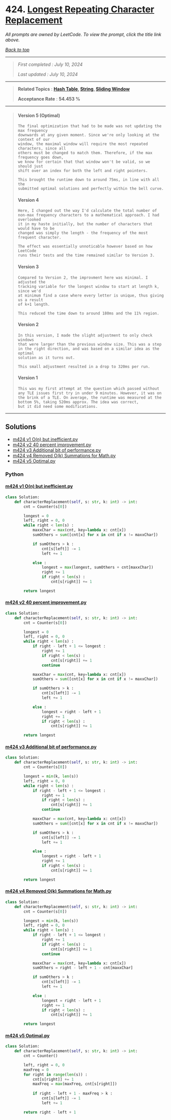 # 424. [Longest Repeating Character Replacement](<https://leetcode.com/problems/longest-repeating-character-replacement>)

*All prompts are owned by LeetCode. To view the prompt, click the title link above.*

*[Back to top](<../README.md>)*

------

> *First completed : July 10, 2024*
>
> *Last updated : July 10, 2024*

------

> **Related Topics** : **[Hash Table](<by_topic/Hash Table.md>), [String](<by_topic/String.md>), [Sliding Window](<by_topic/Sliding Window.md>)**
>
> **Acceptance Rate** : **54.453 %**

------

> #### Version 5 (Optimal)
> ```
> The final optimization that had to be made was not updating the max frequency
> downwards at any given moment. Since we're only looking at the context of our
> window, the maximal window will require the most repeated characters, since all
> others must be changed to match them. Therefore, if the max frequency goes down,
> we know for certain that that window won't be valid, so we should just 
> shift over an index for both the left and right pointers.
> 
> This brought the runtime down to around 75ms, in line with all the 
> submitted optimal solutions and perfectly within the bell curve.
> ```
> 
> #### Version 4
> ```
> Here, I changed out the way I'd calculate the total number of 
> non-max frequency characters to a mathematical approach. I had overlooked 
> it in my haste initially, but the number of characters that would have to be 
> changed was simply the length - the frequency of the most frequent character.
> 
> The effect was essentially unnoticable however based on how LeetCode 
> runs their tests and the time remained similar to Version 3.
> ```
> 
> #### Version 3
> ```
> Compared to Version 2, the improvment here was minimal. I adjusted the 
> tracking variable for the longest window to start at length k, since we'd 
> at minimum find a case where every letter is unique, thus giving us a result
> of k+1 length.
> 
> This reduced the time down to around 180ms and the 11% region.
> ```
> 
> #### Version 2
> ```
> In this version, I made the slight adjustment to only check windows
> that were larger than the previous window size. This was a step
> in the right direction, and was based on a similar idea as the optimal 
> solution as it turns out.
> 
> This small adjustment resulted in a drop to 320ms per run.
> ```
> 
> #### Version 1
> ```
> This was my first attempt at the question which passed without 
> any TLE issues first try in under 9 minutes. However, it was on 
> the brink of a TLE. On average, the runtime was measured at the 
> bottom 5%, taking 520ms approx. The idea was correct, 
> but it did need some modifications.
> ```

------

## Solutions

- [m424 v1 O(n) but inefficient.py](<../my-submissions/m424 v1 O(n) but inefficient.py>)
- [m424 v2 40 percent improvement.py](<../my-submissions/m424 v2 40 percent improvement.py>)
- [m424 v3 Additional bit of performance.py](<../my-submissions/m424 v3 Additional bit of performance.py>)
- [m424 v4  Removed O(k) Summations for Math.py](<../my-submissions/m424 v4  Removed O(k) Summations for Math.py>)
- [m424 v5 Optimal.py](<../my-submissions/m424 v5 Optimal.py>)
### Python
#### [m424 v1 O(n) but inefficient.py](<../my-submissions/m424 v1 O(n) but inefficient.py>)
```Python
class Solution:
    def characterReplacement(self, s: str, k: int) -> int:
        cnt = Counter(s[0])

        longest = 0
        left, right = 0, 0
        while right < len(s) :
            maxxChar = max(cnt, key=lambda x: cnt[x])
            sumOthers = sum([cnt[x] for x in cnt if x != maxxChar])

            if sumOthers > k :
                cnt[s[left]] -= 1
                left += 1

            else :
                longest = max(longest, sumOthers + cnt[maxxChar])
                right += 1
                if right < len(s) :
                    cnt[s[right]] += 1

        return longest
```

#### [m424 v2 40 percent improvement.py](<../my-submissions/m424 v2 40 percent improvement.py>)
```Python
class Solution:
    def characterReplacement(self, s: str, k: int) -> int:
        cnt = Counter(s[0])

        longest = 0
        left, right = 0, 0
        while right < len(s) :
            if right - left + 1 <= longest :
                right += 1
                if right < len(s) :
                    cnt[s[right]] += 1
                continue

            maxxChar = max(cnt, key=lambda x: cnt[x])
            sumOthers = sum([cnt[x] for x in cnt if x != maxxChar])

            if sumOthers > k :
                cnt[s[left]] -= 1
                left += 1

            else :
                longest = right - left + 1
                right += 1
                if right < len(s) :
                    cnt[s[right]] += 1

        return longest
```

#### [m424 v3 Additional bit of performance.py](<../my-submissions/m424 v3 Additional bit of performance.py>)
```Python
class Solution:
    def characterReplacement(self, s: str, k: int) -> int:
        cnt = Counter(s[0])

        longest = min(k, len(s))
        left, right = 0, 0
        while right < len(s) :
            if right - left + 1 <= longest :
                right += 1
                if right < len(s) :
                    cnt[s[right]] += 1
                continue

            maxxChar = max(cnt, key=lambda x: cnt[x])
            sumOthers = sum([cnt[x] for x in cnt if x != maxxChar])

            if sumOthers > k :
                cnt[s[left]] -= 1
                left += 1

            else :
                longest = right - left + 1
                right += 1
                if right < len(s) :
                    cnt[s[right]] += 1

        return longest
```

#### [m424 v4  Removed O(k) Summations for Math.py](<../my-submissions/m424 v4  Removed O(k) Summations for Math.py>)
```Python
class Solution:
    def characterReplacement(self, s: str, k: int) -> int:
        cnt = Counter(s[0])

        longest = min(k, len(s))
        left, right = 0, 0
        while right < len(s) :
            if right - left + 1 <= longest :
                right += 1
                if right < len(s) :
                    cnt[s[right]] += 1
                continue

            maxxChar = max(cnt, key=lambda x: cnt[x])
            sumOthers = right - left + 1 - cnt[maxxChar]

            if sumOthers > k :
                cnt[s[left]] -= 1
                left += 1

            else :
                longest = right - left + 1
                right += 1
                if right < len(s) :
                    cnt[s[right]] += 1

        return longest
```

#### [m424 v5 Optimal.py](<../my-submissions/m424 v5 Optimal.py>)
```Python
class Solution:
    def characterReplacement(self, s: str, k: int) -> int:
        cnt = Counter()

        left, right = 0, 0
        maxFreq = 0
        for right in range(len(s)) :
            cnt[s[right]] += 1
            maxFreq = max(maxFreq, cnt[s[right]])
            
            if right - left + 1 - maxFreq > k :
                cnt[s[left]] -= 1
                left += 1

        return right - left + 1
```


